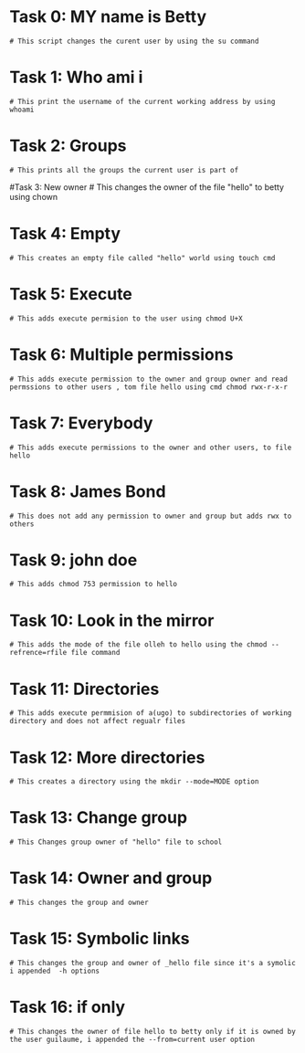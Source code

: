 # Task 0: MY name is Betty
	# This script changes the curent user by using the su command 

# Task 1: Who ami i
	# This print the username of the current working address by using whoami 

# Task 2: Groups
	# This prints all the groups the current user is part of

#Task 3: New owner
	# This changes the owner of the file "hello" to betty using chown

# Task 4: Empty
	# This creates an empty file called "hello" world using touch cmd

# Task 5: Execute
	# This adds execute permision to the user using chmod U+X

# Task 6: Multiple permissions
	# This adds execute permission to the owner and group owner and read permssions to other users , tom file hello using cmd chmod rwx-r-x-r  

# Task 7: Everybody 
	# This adds execute permissions to the owner and other users, to file hello

# Task 8: James Bond
	# This does not add any permission to owner and group but adds rwx to others

# Task 9: john doe
	# This adds chmod 753 permission to hello

# Task 10: Look in the mirror
	# This adds the mode of the file olleh to hello using the chmod --refrence=rfile file command

# Task 11: Directories
	# This adds execute permmision of a(ugo) to subdirectories of working directory and does not affect regualr files

# Task 12: More directories 
	# This creates a directory using the mkdir --mode=MODE option

# Task 13: Change group
	# This Changes group owner of "hello" file to school


# Task 14: Owner and group
	# This changes the group and owner

# Task 15: Symbolic links
	# This changes the group and owner of _hello file since it's a symolic i appended  -h options   

# Task 16: if only 
	# This changes the owner of file hello to betty only if it is owned by the user guilaume, i appended the --from=current user option 
